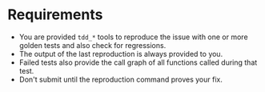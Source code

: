 # Requirements

* You are provided `tdd_*` tools to reproduce the issue with one or more golden tests and also check for regressions.
* The output of the last reproduction is always provided to you.
* Failed tests also provide the call graph of all functions called during that test.
* Don't submit until the reproduction command proves your fix.

